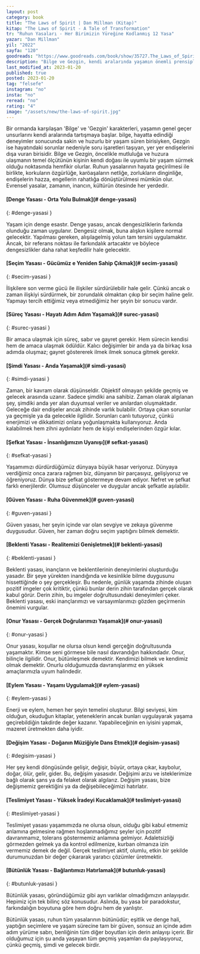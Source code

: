 ```yaml
---
layout: post
category: book
title: "The Laws of Spirit | Dan Millman (Kitap)"
kitap: "The Laws of Spirit - A Tale of Transformation"
tr: "Ruhun Yasaları - Her Birimizin Yüreğine Kodlanmış 12 Yasa"
yazar: "Dan Millman"
yil: "2022"
sayfa: "120"
goodreads: "https://www.goodreads.com/book/show/35727.The_Laws_of_Spirit"
description: "Bilge ve Gezgin, kendi aralarında yaşamın önemli prensiplerini çeşitli örneklerle ve metaforlarla tartışıyorlar."
last_modified_at: 2023-01-20
published: true
posted: 2023-01-20
tag: "felsefe"
instagram: "no"
insta: "no"
reread: "no"
rating: "4"
image: "/assets/new/the-laws-of-spirit.jpg"
---
```


Bir ormanda karşılaşan 'Bilge' ve 'Gezgin' karakterleri, yaşamın genel geçer unsurlarını kendi aralarında tartışmaya başlar. bilge, hayatta edindiği deneyimler sonucunda sakin ve huzurlu bir yaşam süren birisiyken, Gezgin ise hayatındaki sorunlar nedeniyle soru işaretleri taşıyan, yer yer endişelerini dışa vuran birisidir. Bilge ve Gezgin, öncelikle mutluluğa ve huzura ulaşmanın temel ölçütünün kişinin kendi doğası ile uyumlu bir yaşam sürmek olduğu noktasında hemfikir olurlar. Ruhun yasalarının hayata geçirilmesi ile birlikte, korkuların özgürlüğe, karöaşaların netliğe, zorlukların dinginliğe, endişelerin hazza, engellerin rahatlığa dönüştürülmesi mümkün olur. Evrensel yasalar, zamanın, inancın, kültürün ötesinde her yerdedir.

#### [Denge Yasası - Orta Yolu Bulmak](# denge-yasasi)
{: #denge-yasasi }

Yaşam için denge esastır. Denge yasası, ancak dengesizliklerin farkında olunduğu zaman uygulanır. Dengesiz olmak, buna alışkın kişilere normal gelecektir. Yapılması gereken, alışılagelmiş yolun tam tersini uygulamaktır. Ancak, bir referans noktası ile farkındalık artacaktır ve böylece dengesizlikler daha rahat keşfedilir hale gelecektir.

#### [Seçim Yasası - Gücümüz e Yeniden Sahip Çıkmak](# secim-yasasi)
{: #secim-yasasi }

İlişkilere son verme gücü ile ilişkiler sürdürülebilir hale gelir. Çünkü ancak o zaman ilişkiyi sürdürmek, bir zorundalık olmaktan çıkıp bir seçim haline gelir. Yapmayı tercih ettiğimiz veya etmediğimiz her şeyin bir sonucu vardır.

#### [Süreç Yasası - Hayatı Adım Adım Yaşamak](# surec-yasasi)
{: #surec-yasasi }

Bir amaca ulaşmak için süreç, sabır ve gayret gerekir. Hem sürecin kendisi hem de amaca ulaşmak ödüldür. Kalıcı değişimler bir anda ya da birkaç kısa adımda oluşmaz; gayret göstererek ilmek ilmek sonuca gitmek gerekir. 

#### [Şimdi Yasası - Anda Yaşamak](# simdi-yasasi)
{: #simdi-yasasi }

Zaman, bir kavram olarak düşünseldir. Objektif olmayan şekilde geçmiş ve gelecek arasında uzanır. Sadece şimdiki ana sahibiz. Zaman olarak algılanan şey, şimdiki anda yer alan duyumsal veriler ve anılardan oluşmaktadır. Geleceğe dair endişeler ancak zihinde varlık bulabilir. Ortaya çıkan sorunlar ya geçmişle ya da gelecekle ilgilidir. Sorunları canlı tutuyoruz, çünkü enerjimizi ve dikkatimizi onlara yoğunlaşmakta kullanıyoruz. Anda kalabilmek hem zihni aydınlatır hem de kişiyi endişelerinden özgür kılar.

#### [Şefkat Yasası - İnsanlığımızın Uyanışı](# sefkat-yasasi)
{: #sefkat-yasasi }

Yaşamımızı dürdürdüğümüz dünyaya büyük hasar veriyoruz. Dünyaya verdiğimiz onca zarara rağmen biz, dünyanın bir parçasıyız, gelişiyoruz ve öğreniyoruz. Dünya bize şefkat göstermeye devam ediyor. Nefret ve şefkat farklı enerjilerdir. Olumsuz düşünceler ve duygular ancak şefkatle aşılabilir. 

#### [Güven Yasası - Ruha Güvenmek](# guven-yasasi)
{: #guven-yasasi }

Güven yasası, her şeyin içinde var olan sevgiye ve zekaya güvenme duygusudur. Güven, her zaman doğru seçim yaptığını bilmek demektir. 

#### [Beklenti Yasası - Realitemizi Genişletmek](# beklenti-yasasi)
{: #beklenti-yasasi }

Beklenti yasası, inançların ve beklentilerinin deneyimlerini oluşturduğu yasadır. Bir şeye yürekten inandığında  ve kesinlikle bilme duygusunu hissettiğinde o şey gerçekleşir. Bu nedenle, günlük yaşamda zihinde oluşan pozitif imgeler çok kritiktir, çünkü bunlar derin zihin tarafından gerçek olarak kabul görür. Derin zihin, bu imgeler doğrultusundaki deneyimleri çeker. Beklenti yasası, eski inançlarımızı ve varsayımlarımızı gözden geçirmenin önemini vurgular.

#### [Onur Yasası - Gerçek Doğrularımızı Yaşamak](# onur-yasasi)
{: #onur-yasasi }

Onur yasası, koşullar ne olursa olsun kendi gerçeğin doğrultusunda yaşamaktır. Kimse seni görmese bile nasıl davrandığın hakkındadır. Onur, bilinçle ilgilidir. Onur, bütünleşmek demektir. Kendimizi bilmek ve kendimiz olmak demektir. Onurlu olduğumuzda davranışlarımız en yüksek amaçlarımızla uyum halindedir. 

#### [Eylem Yasası - Yaşamı Uygulamak](# eylem-yasasi)
{: #eylem-yasasi }

Enerji ve eylem, hemen her şeyin temelini oluşturur. Bilgi seviyesi, kim olduğun, okuduğun kitaplar, yeteneklerin ancak bunları uygulayarak yaşama geçirebildiğin takdirde değer kazanır. Yapabileceğinin en iyisini yapmak, mazeret üretmekten daha iyidir.

#### [Değişim Yasası - Doğanın Müziğiyle Dans Etmek](# degisim-yasasi)
{: #degisim-yasasi }

Her şey kendi döngüsünde gelişir, değişir, büyür, ortaya çıkar, kaybolur, doğar, ölür, gelir, gider. Bu, değişim yasasıdır. Değişimi arzu ve isteklerimize bağlı olarak şans ya da felaket olarak algılarız. Değişim yasası, bize değişmemiz gerektiğini ya da değişebileceğimizi hatırlatır.

#### [Teslimiyet Yasası - Yüksek İradeyi Kucaklamak](# teslimiyet-yasasi)
{: #teslimiyet-yasasi }

Teslimiyet yasası yaşamımızda ne olursa olsun, olduğu gibi kabul etmemiz anlamına gelmesine rağmen hoşlanmadığımız şeyler için pozitif davranmamız, tolerans göstermemiz anlamına gelmiyor. Adaletsizliği görmezden gelmek ya da kontrol edilmenize, kurban olmanıza izin vermemiz demek de değil. Gerçek teslimiyet aktif, olumlu, etkin bir şekilde durumunuzdan bir değer çıkararak yaratıcı çözümler üretmektir.

#### [Bütünlük Yasası - Bağlantımızı Hatırlamak](# butunluk-yasasi)
{: #butunluk-yasasi }

Bütünlük yasası, göründüğümüz gibi ayrı varlıklar olmadığımızın anlayışıdır. Hepimiz için tek bilinç söz konusudur. Aslında, bu yasa bir paradokstur, farkındalığın boyutuna göre hem doğru hem de yanlıştır. 

Bütünlük yasası, ruhun tüm yasalarının bütünüdür; eşitlik ve denge hali, yaptığın seçimlere ve yaşam sürecine tam bir güven, sonsuz an içinde adım adım yürüme sabrı, benliğinin tüm diğer boyutları için derin anlayışı içerir. Bir olduğumuz için şu anda yaşayan tüm geçmiş yaşamları da paylaşıyoruz, çünkü geçmiş, şimdi ve gelecek birdir.

